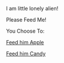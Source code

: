 I am little lonely alien!

Please Feed Me!

You Choose To:

[Feed him Apple](../little-me/Apple)

[Feed him Candy](../little-me/Candy)